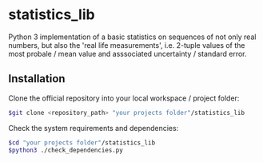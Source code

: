 # statistics_lib

Python 3 implementation of a basic statistics on sequences of not only real numbers, but also the 'real life measurements', i.e. 2-tuple values of the most probale / mean value and asssociated uncertainty / standard error.

## Installation

Clone the official repository into your local workspace / project folder:

```bash
$git clone <repository_path> "your projects folder"/statistics_lib
```

Check the system requirements and dependencies:

```bash
$cd "your projects folder"/statistics_lib
$python3 ./check_dependencies.py
```

